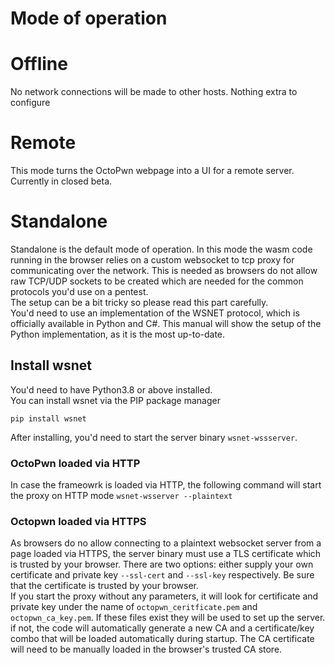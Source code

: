 #
# Mode of operation

# Offline
No network connections will be made to other hosts. Nothing extra to configure

# Remote
This mode turns the OctoPwn webpage into a UI for a remote server. Currently in closed beta.

# Standalone
Standalone is the default mode of operation. In this mode the wasm code running in the browser relies on a custom websocket to tcp proxy for communicating over the network. This is needed as browsers do not allow raw TCP/UDP sockets to be created which are needed for the common protocols you'd use on a pentest.  
The setup can be a bit tricky so please read this part carefully.  
You'd need to use an implementation of the WSNET protocol, which is officially available in Python and C#. This manual will show the setup of the Python implementation, as it is the most up-to-date.  

## Install wsnet
You'd need to have Python3.8 or above installed.  
You can install wsnet via the PIP package manager
```
pip install wsnet
```

After installing, you'd need to start the server binary `wsnet-wssserver`.

### OctoPwn loaded via HTTP
In case the frameowrk is loaded via HTTP, the following command will start the proxy on HTTP mode
```wsnet-wsserver --plaintext```

### Octopwn loaded via HTTPS
As browsers do no allow connecting to a plaintext websocket server from a page loaded via HTTPS, the server binary must use a TLS certificate which is trusted by your browser. There are two options: either supply your own certificate and private key `--ssl-cert` and `--ssl-key` respectively. Be sure that the certificate is trusted by your browser.  
If you start the proxy without any parameters, it will look for certificate and private key under the name of `octopwn_ceritficate.pem` and `octopwn_ca_key.pem`. If these files exist they will be used to set up the server. if not, the code will automatically generate a new CA and a certificate/key combo that will be loaded automatically during startup. The CA certificate will need to be manually loaded in the browser's trusted CA store.

